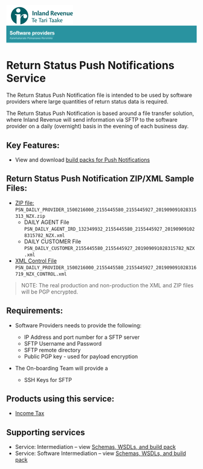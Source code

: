 ![IRD logo](../Images/IRlogo.gif)
![Software Dev](../Images/SoftwareDev.png)

# Return Status Push Notifications Service 

The Return Status Push Notification file is intended to be used by software providers where 
large quantities of return status data is required. 

The Return Status Push Notification is based around a file transfer solution, where Inland 
Revenue will send information via SFTP to the software provider on a daily (overnight) basis in 
the evening of each business day.  

## Key Features:
* View and download [build packs for Push Notifications](Gateway%20Services%20Build%20Pack%20-%20Push%20Notifications.pdf)

## Return Status Push Notification ZIP/XML Sample Files:

* [ZIP file:](Sample%20Files/PSN_DAILY_PROVIDER_1500216000_2155445580_2155445927_201909091028315313_NZX.zip) `PSN_DAILY_PROVIDER_1500216000_2155445580_2155445927_201909091028315313_NZX.zip`
    * DAILY AGENT File `PSN_DAILY_AGENT_IRD_132349932_2155445580_2155445927_201909091028315782_NZX.xml`
	* DAILY CUSTOMER File `PSN_DAILY_CUSTOMER_2155445580_2155445927_201909091028315782_NZX.xml`
* [XML Control File](Sample%20Files/PSN_DAILY_PROVIDER_1500216000_2155445580_2155445927_201909091028316719_NZX_CONTROL.xml)  `PSN_DAILY_PROVIDER_1500216000_2155445580_2155445927_201909091028316719_NZX_CONTROL.xml`

> NOTE: The real production and non-production the XML and ZIP files will be PGP encrypted.

## Requirements: 

* Software Providers needs to provide the following:
	* IP Address and port number for a SFTP server
	* SFTP Username and Password 
	* SFTP remote directory 
	* Public PGP key - used for payload encryption 
	
* The On-boarding Team will provide a 
	* SSH Keys for SFTP

## Products using this service:
* [Income Tax](../Product%20-%20Income%20Tax/)

## Supporting services
* Service: Intermediation – view [Schemas, WSDLs, and build pack](../Service%20-%20Intermediation/)
* Service: Software Intermediation – view [Schemas, WSDLs, and build pack](../Service%20-%20Software%20Intermediation/)


